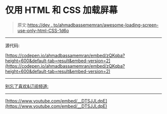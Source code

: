 # 仅用 HTML 和 CSS 加载屏幕

> 原文:[https://dev . to/ahmadbassememran/awesome-loading-screen-use-only-html-CSS-1d6o](https://dev.to/ahmadbassamemran/awesome-loading-screen-using-only-html-css-1d6o)

* * *

源代码:

[https://codepen.io/ahmadbassamemran/embed/zQKqba?height=600&default-tab=result&embed-version=2](https://codepen.io/ahmadbassamemran/embed/zQKqba?height=600&default-tab=result&embed-version=2)

* * *

[别忘了喜欢&订阅频道:](https://www.youtube.com/AhmadEmran?sub_confirmation=1)

* * *

[https://www.youtube.com/embed/__DTSJJLdpE](https://www.youtube.com/embed/__DTSJJLdpE)